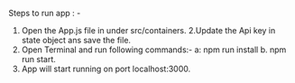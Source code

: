 Steps to run app : - 
1. Open the App.js file in under src/containers.
2.Update the Api key in state object ans save the file.
3. Open Terminal and run following commands:-
  a: npm run install
  b. npm run start.
4. App will start running on port localhost:3000.

